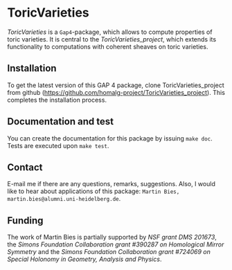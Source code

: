 # ToricVarieties

*ToricVarieties* is a `Gap4`-package, which allows to compute properties of toric varieties. It is central to the *ToricVarieties_project*, which extends its functionality to computations with coherent sheaves on toric varieties.


## Installation

To get the latest version of this GAP 4 package, clone ToricVarieties_project from github (https://github.com/homalg-project/ToricVarieties_project). This completes the installation process.


## Documentation and test

You can create the documentation for this package by issuing `make doc`. Tests are executed upon `make test`.


## Contact

E-mail me if there are any questions, remarks, suggestions. Also, I would like to hear about applications of this package: `Martin Bies, martin.bies@alumni.uni-heidelberg.de`.


## Funding

The work of Martin Bies is partially supported by *NSF grant DMS 201673*, the *Simons Foundation Collaboration grant #390287 on Homological Mirror Symmetry* and the *Simons Foundation Collaboration grant #724069 on Special Holonomy in Geometry, Analysis and Physics*.
